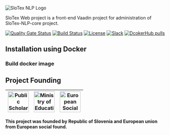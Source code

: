![SloTex NLP Logo](https://slotex.si/images/slotex_logo_web.svg)

SloTex Web project is a front-end Vaadin project for administration of
SloTex-NLP-core project.

[![Quality Gate Status](https://sonarcloud.io/api/project_badges/measure?project=si.slotex.nlp%3Aslotex-nlp-web&metric=alert_status)](https://sonarcloud.io/dashboard?id=si.slotex.nlp%3Aslotex-nlp-web)
[![Build Status](https://travis-ci.org/MediusInc/slotex-nlp-web.svg?branch=master)](https://travis-ci.org/MediusInc/slotex-nlp-web)
[![License](https://img.shields.io/github/license/MediusINC/slotex-nlp-web)]( https://github.com/MediusInc/slotex-nlp-web/blob/master/LICENSE.md)
[![Slack](https://img.shields.io/badge/slack-@pkp2019-yellow.svg?logo=slack)](https://join.slack.com/t/pkp2019-slotex/shared_invite/enQtNzkwNTk5MDMyOTc2LTNhOTQ0MTU3ZDMzMDM2NDRhYTRlNWRkOWRmZTk0N2YzNmExNDliYTU1NGI4NWFjNjFhNTFkNTcyNzhlZGIzZmU)
[![DcokerHub pulls](https://img.shields.io/docker/pulls/pkpslotex/slotex-nlp-web.svg)](https://hub.docker.com/r/pkpslotex/slotex-nlp-web)

## Installation using Docker

### Build docker image

## Project Founding

|  <img alt="Public Scholarship, Development, Disability and Maintenence Fund of the Republic of Slovenia" src="https://slotex.si/images/logo-sklad.svg" height="65" /> |  <img alt="Ministry of Education, Science and Sport" src="https://slotex.si/images/logo-mizs.svg" height="65"/> |  <img alt="European Social Fund" src="https://slotex.si/images/logo-pkp.svg" height="65"/> |
| --- | --- | --- |

**This project was founded by Republic of Slovenia and European union from European social found.**

